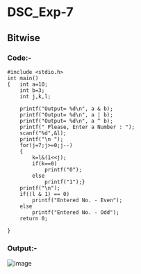 # DSC_Exp-7
## Bitwise

### Code:-
```
#include <stdio.h>
int main()
{   int a=10;
    int b=3;
    int j,k,l;

    printf("Output= %d\n", a & b);
    printf("Output= %d\n", a | b);
    printf("Output= %d\n", a ^ b);
    printf(" Please, Enter a Number : ");
    scanf("%d",&l);
    printf("\n ");
    for(j=7;j>=0;j--)
    {
        k=l&(1<<j);
        if(k==0)
            printf("0");
        else
            printf("1");}
    printf("\n");
    if((l & 1) == 0)
        printf("Entered No. - Even");
    else
        printf("Entered No. - Odd");
    return 0;

}
```

### Output:-

![image](https://user-images.githubusercontent.com/124967782/230789538-3961279d-5eb3-4c6b-aa35-c5a70a439e67.png)
